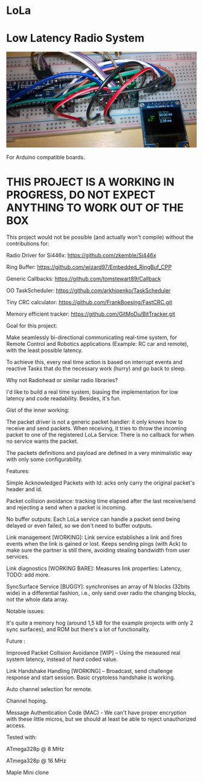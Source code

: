 # LoLa 

  

# Low Latency Radio System 

![](https://raw.githubusercontent.com/GitMoDu/LoLa/master/media/First_tests.jpg)



For Arduino compatible boards. 
  

# THIS PROJECT IS A WORKING IN PROGRESS, DO NOT EXPECT ANYTHING TO WORK OUT OF THE BOX 

  

This project would not be possible (and actually won't compile) without the contributions for: 


Radio Driver for Si446x: https://github.com/zkemble/Si446x 

Ring Buffer: https://github.com/wizard97/Embedded_RingBuf_CPP 

Generic Callbacks: https://github.com/tomstewart89/Callback 

OO TaskScheduler: https://github.com/arkhipenko/TaskScheduler

Tiny CRC calculator: https://github.com/FrankBoesing/FastCRC.git

Memory efficient tracker: https://github.com/GitMoDu/BitTracker.git 

 

  

Goal for this project: 


Make seamlessly bi-directional communicating real-time system, for Remote Control and Robotics applications (Example: RC car and remote), with the least possible latency. 

To achieve this, every real time action is based on interrupt events and reactive Tasks that do the necessary work (hurry) and go back to sleep. 

 


Why not Radiohead or similar radio libraries? 

I'd like to build a real time system, biasing the implementation for low latency and code readability. Besides, it's fun. 

 

Gist of the inner working: 

The packet driver is not a generic packet handler: it only knows how to receive and send packets. When receiving, it tries to throw the incoming packet to one of the registered LoLa Service. There is no callback for when no service wants the packet. 

The packets definitions and payload are defined in a very minimalistic way with only some configurability. 

 


Features: 

Simple Acknowledged Packets with Id: acks only carry the original packet's header and id.

Packet collision avoidance: tracking time elapsed after the last receive/send and rejecting a send when a packet is incoming. 

No buffer outputs: Each LoLa service can handle a packet send being delayed or even failed, so we don't need to buffer outputs. 

Link management [WORKING]: Link service establishes a link and fires events when the link is gained or lost. Keeps sending pings (with Ack) to make sure the partner is still there, avoiding stealing bandwidth from user services.

Link diagnostics [WORKING BARE]: Measures link properties: Latency, TODO: add more.

SyncSurface Service [BUGGY]: synchronises an array of N blocks (32bits wide) in a differential fashion, i.e., only send over radio the changing blocks, not the whole data array. 

  

Notable issues: 

It's quite a memory hog (around 1,5 kB for the example projects with only 2 sync surfaces), and ROM but there's a lot of functionality. 

 

 

Future : 

Improved Packet Collision Avoidance [WIP] – Using the measured real system latency, instead of hard coded value.

Link Handshake Handling [WORKING] – Broadcast, send challenge response and start session. Basic cryptoless handshake is working.

Auto channel selection for remote. 

Channel hoping. 

Message Authentication Code (MAC) - We can't have proper encryption with these little micros, but we should at least be able to reject unauthorized access. 

 

Tested with: 

  

ATmega328p @ 8 MHz 

ATmega328p @ 16 MHz 

Maple Mini clone 
